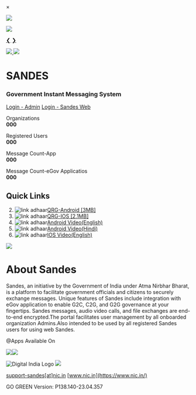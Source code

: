 ×

![](/img/G20-Day-1.jpg)

![](/img/pm-g20.png)

[❮](# "Previous") [❯](# "Next")

 [![](/img/ashoklogo.png) ![](/img/home_page_logo.png)](https://www.gims.gov.in/)

SANDES
======

### Government Instant Messaging System

[Login - Admin](https://www.gims.gov.in/usr/glogin) [Login - Sandes Web](https://www.gims.gov.in/startweb)

Organizations  
**000**

Registered Users  
**000**

Message Count-App  
**000**

Message Count-eGov Applicatios  
**000**

Quick Links
-----------

2. ![link adhaar](/img/icon_2.svg)[QRG-Android \[3MB\]](https://www.gims.gov.in/resources/um/qrg.pdf)
3. ![link adhaar](/img/icon_2.svg)[QRG-IOS \[2.1MB\]](https://www.gims.gov.in/resources/um/qrg-ios.pdf)
4. ![link adhaar](/img/icon_2.svg)[Android Video(English)](https://www.gims.gov.in/img/anroid_video_english.mp4)
5. ![link adhaar](/img/icon_2.svg)[Android Video(Hindi)](https://www.gims.gov.in/img/android_video_hindi.mp4)
6. ![link adhaar](/img/icon_2.svg)[IOS Video(English)](https://www.gims.gov.in/img/ios_video_english.mp4)

![](/img/Sandes_Brochure_v1.png)

About Sandes
============

Sandes, an initiative by the Government of India under Atma Nirbhar Bharat, is a platform to facilitate government officials and citizens to securely exchange messages. Unique features of Sandes include integration with eGov application to enable G2C, C2G, and G2G governance at your fingertips. Sandes messages, audio video calls, and file exchanges are end-to-end encrypted.The portal facilitates user management by all onboarded organization Admins.Also intended to be used by all registered Sandes users for using web Sandes.

@Apps Available On

 [![](/img/androidapp.png)](https://play.google.com/store/apps/details?id=in.nic.gimkerala&hl=en_IN&gl=US)[![](/img/applestore.svg)](https://apps.apple.com/in/app/gims-instant-messaging-system/id1517976582)  

![Digital India Logo](/img/logos/di/white.svg) [![](/img/logos/nic/Nic_logo3-01.svg)](http://www.nic.in/)

[](https://twitter.com/NICMeity)[](https://facebook.com/NICIndia)[](https://linkedin.com/company/national-informatics-centre)[support-sandes\[at\]nic.in](mailto:support-sandes@nic.in?Subject=Sandes%20Support%20required) [www.nic.in](https://www.nic.in/)

GO GREEN Version: P138.140-23.04.357